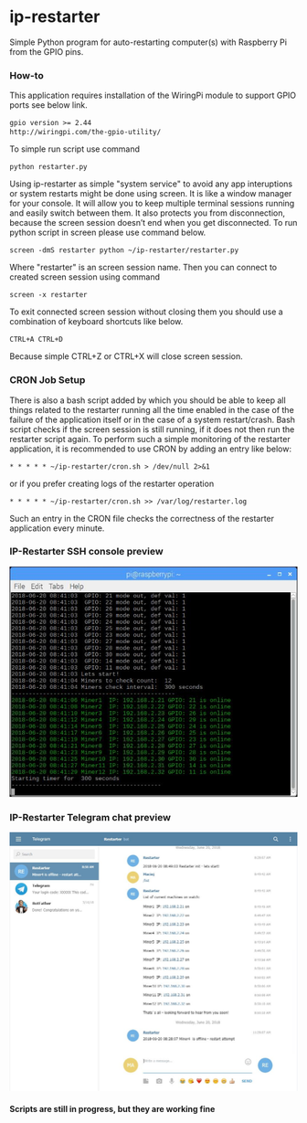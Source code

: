# ip-restarter

Simple Python program for auto-restarting computer(s) with Raspberry Pi from the GPIO pins.

### How-to
This application requires installation of the WiringPi module to support GPIO ports see below link.
```
gpio version >= 2.44
http://wiringpi.com/the-gpio-utility/
```
To simple run script use command
```
python restarter.py
```
Using ip-restarter as simple "system service" to avoid any app interuptions or system restarts might be done using screen. It is like a window manager for your console. It will allow you to keep multiple terminal sessions running and easily switch between them. It also protects you from disconnection, because the screen session doesn’t end when you get disconnected.
To run python script in screen please use command below.
```
screen -dmS restarter python ~/ip-restarter/restarter.py
```
Where "restarter" is an screen session name. Then you can connect to created screen session using command
```
screen -x restarter
```
To exit connected screen session without closing them you should use a combination of keyboard shortcuts like below.
```
CTRL+A CTRL+D
```
Because simple CTRL+Z or CTRL+X will close screen session.

### CRON Job Setup

There is also a bash script added by which you should be able to keep all things related to the restarter running all the time enabled in the case of the failure of the application itself or in the case of a system restart/crash. Bash script checks if the screen session is still running, if it does not then run the restarter script again. To perform such a simple monitoring of the restarter application, it is recommended to use CRON by adding an entry like below:
```
* * * * * ~/ip-restarter/cron.sh > /dev/null 2>&1
```
or if you prefer creating logs of the restarter operation
```
* * * * * ~/ip-restarter/cron.sh >> /var/log/restarter.log
```
Such an entry in the CRON file checks the correctness of the restarter application every minute.

### IP-Restarter SSH console preview
![console](img/restarter_ssh.JPG)

### IP-Restarter Telegram chat preview
![console](img/restarter_telegram.JPG)

#### Scripts are still in progress, but they are working fine

